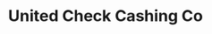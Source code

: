 ---
title: United Check Cashing Co
slug: united-check-cashing-co
updated-on: '2024-05-30T13:44:31.749Z'
created-on: '2024-05-30T13:41:46.671Z'
published-on: '2024-05-30T13:54:32.469Z'
f_city-state-2:
- cms/city/dayton-oh.md
- cms/city/collingdale-pa.md
- cms/city/darby-pa.md
- cms/city/bethlehem-pa.md
f_locations:
- cms/payday-loan/united-check-cashing-co-28177.md
- cms/payday-loan/united-check-cashing-co-28178.md
- cms/payday-loan/united-check-cashing-co-28179.md
- cms/payday-loan/united-check-cashing-co-28180.md
f_states:
- cms/state/ohio.md
- cms/state/pennsylvania.md
layout: '[company].html'
tags: company
---